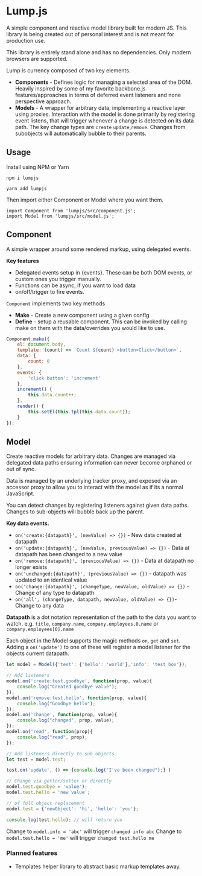 # Lump.js

A simple component and reactive model library built for modern JS. 
This library is being created out of personal interest and is not meant for production use. 

This library is entirely stand alone and has no dependencies. Only modern browsers are supported.

Lump is currency composed of two key elements.

 - **Components** - Defines logic for managing a selected area of the DOM. Heavily inspired by some of my favorite backbone.js features/approaches in terms of deferred event listeners and none perspective approach. 
 - **Models** - A wrapper for arbitrary data, implementing a reactive layer using proxies. Interaction with the model is done primarily by registering event listens, that will trigger whenever a change is detected on its data path. The key change types are `create` `update`,`remove`. Changes from subobjects will automatically bubble to their parents.


## Usage

Install using NPM or Yarn

```
npm i lumpjs
```
```
yarn add lumpjs
```

Then import either Component or Model where you want them.

```
import Component from 'lumpjs/src/component.js';
import Model from 'lumpjs/src/model.js';
```

## Component
A simple wrapper around some rendered markup, using delegated events.

**Key features**
* Delegated events setup in {events}. These can be both DOM events, or custom ones you trigger manually.
* Functions can be async, if you want to load data
* on/off/trigger to fire events.

`Component` implements two key methods
* **Make** - Create a new component using a given config
* **Define** - setup a reusable component. This can be invoked by calling make on them with the data/overrides you would like to use.

```js     
Component.make({
    el: document.body,
    template: (count) => `Count ${count} <button>Click</button>`,
    data: {
        count: 0
    }, 
    events: {
        'click button': 'increment'
    },
    increment() { 
        this.data.count++; 
    },
    render() {
        this.setEl(this.tpl(this.data.count));
    }
});
```

## Model
Create reactive models for arbitrary data. Changes are managed via delegated data paths ensuring information can never become orphaned or out of sync.

Data is managed by an underlying tracker proxy, and exposed via an accessor proxy to allow you to interact with the model as if its a normal JavaScript.

You can detect changes by registering listeners against given data paths. Changes to sub-objects will bubble back up the parent.

**Key data events.**

* `on('create:{datapath}', (newValue) => {})` - New data created at datapath
* `on('update:{datapath}', (newValue, previousValue) => {})` - Data at datapath has been changed to a new value
* `on('remove:{datapath}', (previousValue) => {})` - Data at datapath no longer exists
* `on('unchanged:{datapath}', (previousValue) => {})` - datapath was updated to an identical value
* `on('change:{datapath}', (changeType, newValue, oldValue) => {})` - Change of any type to datapath
* `on('all', (changeType, datapath, newValue, oldValue) => {})`- Change to any data

**Datapath** is a dot notation representation of the path to the data you want to watch.
e.g. `title`, `company.name`, `company.employees.0.name` or `company.employees[0].name`

Each object in the Model supports the magic methods `on`, `get` and `set`. Adding a `on('update')` to one of these will register a model listener for the objects current datapath.

```js
let model = Model({'test': {'hello': 'world'},'info': 'test box'});

// Add listeners
model.on('create:test.goodbye', function(prop, value){
    console.log("Created goodbye value");
});
model.on('remove:test.hello', function(prop, value){
    console.log("Goodbye hello");
});
model.on('change', function(prop, value){
    console.log("changed", prop, value);
});
model.on('read', function(prop){
    console.log("read", prop);
});

// Add listeners directly to sub objects
let test = model.test;

test.on('update', () => {console.log("I've been changed");} )

// Change via getter/setter or directly
model.test.goodbye = 'value');
model.test.hello = 'new value';

// of full object replacement 
model.test = {'newObject': 'hi', 'hello': 'you'};

console.log(test.hello); // will return you
 ```
Change to `model.info = 'abc'` will trigger `changed info abc`
Change to `model.test.hello = 'me'` will trigger `changed test.hello me`

### Planned features

 * Templates helper library to abstract basic markup templates away.

